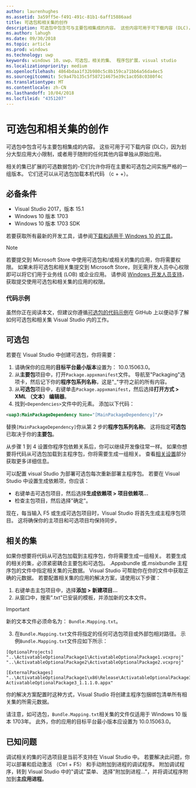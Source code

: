 ```yaml
---
author: laurenhughes
ms.assetid: 3a59ff5e-f491-491c-81b1-6aff15886aad
title: 可选包和相关集的创作
description: 可选包中包含可与主要包相集成的内容。 这些内容可用于可下载内容 (DLC)，因为大小限制而划分大型应用，或者用于随附从原始应用中单独分隔出来的任何其他内容。
ms.author: lahugh
ms.date: 09/30/2018
ms.topic: article
ms.prod: windows
ms.technology: uwp
keywords: windows 10，uwp，可选包，相关的集、 程序包扩展，visual studio
ms.localizationpriority: medium
ms.openlocfilehash: 4864bdaa1f32b980c5c8b159ca71bb6a56da4ec5
ms.sourcegitcommit: 5c9a47b135c5f587214675e39c1ac058c0380f4c
ms.translationtype: MT
ms.contentlocale: zh-CN
ms.lasthandoff: 10/04/2018
ms.locfileid: "4351207"
---
```

# <a name="optional-packages-and-related-set-authoring"></a>可选包和相关集的创作
可选包中包含可与主要包相集成的内容。 这些可用于可下载内容 (DLC)，因为划分大型应用大小限制，或者用于随附的任何其他内容单独从原始应用。

相关的集已扩展的可选数据包的-它们允许你将在主要和可选包之间实施严格的一组版本。 它们还可以从可选包加载本机代码 （c + +）。 

## <a name="prerequisites"></a>必备条件

- Visual Studio 2017，版本 15.1
- Windows 10 版本 1703
- Windows 10 版本 1703 SDK

若要获取所有最新的开发工具，请参阅[下载和适用于 Windows 10 的工具](https://developer.microsoft.com/windows/downloads)。

> [!NOTE]
> 若要提交到 Microsoft Store 中使用可选包和/或相关的集的应用，你将需要权限。 如果未将可选包和相关集提交到 Microsoft Store，则无需开发人员中心权限即可以将它们用于业务线 (LOB) 或企业应用。 请参阅 [Windows 开发人员支持](https://developer.microsoft.com/windows/support)，获取提交使用可选包和相关集的应用的权限。

### <a name="code-sample"></a>代码示例
虽然你正在阅读本文，但建议你遵循[可选包的代码示例](https://github.com/AppInstaller/OptionalPackageSample)在 GitHub 上以便动手了解如何可选包和相关集 Visual Studio 内的工作。

## <a name="optional-packages"></a>可选包
若要在 Visual Studio 中创建可选包，你将需要：
1. 请确保你的应用的**目标平台最小版本**设置为： 10.0.15063.0。
2. 从**主要包**项目中，打开`Package.appxmanifest`文件。 导航至"Packaging"选项卡，然后记下你的**程序包系列名称**，这是"_"字符之前的所有内容。
3. 从**可选包**项目中，右键单击`Package.appxmanifest`，然后选择**打开方式 > XML （文本） 编辑器**。
4. 找到`<Dependencies>`文件中的元素。 添加以下代码：

```XML
<uap3:MainPackageDependency Name="[MainPackageDependency]"/>
```

替换`[MainPackageDependency]`你从第 2 步的**程序包系列名称**。 这将指定**可选包**已取决于你的**主要包**。

从步骤 1 到 4 设置你程序包依赖关系后，你可以继续开发像往常一样。 如果你想要将代码从可选包加载到主程序包，你将需要生成一组相关。 查看[相关设置](#related_sets)部分获取更多详细信息。

可以配置 visual Studio 为部署可选包每次重新部署主程序包。 若要在 Visual Studio 中设置生成依赖项，你应该：

- 右键单击可选包项目，然后选择**生成依赖项 > 项目依赖项...**
- 检查主包项目，然后选择"确定"。 

现在，每当输入 F5 或生成可选包项目时，Visual Studio 将首先生成主程序包项目。 这将确保你的主项目和可选项目均保持同步。

## 相关的集<a name="related_sets"></a>

如果你想要将代码从可选包加载到主程序包，你将需要生成一组相关。 若要生成的相关的集，必须紧密耦合主要包和可选包。 .Appxbundle 或.msixbundle 主程序包的文件中指定相关集的元数据。 Visual Studio 可帮助你在你的文件中获取正确的元数据。 若要配置相关集的应用的解决方案，请使用以下步骤：

1. 右键单击主包项目中，选择**添加 > 新建项目...**
2. 从窗口中，搜索".txt"已安装的模板，并添加新的文本文件。
> [!IMPORTANT]
> 新的文本文件必须命名为： `Bundle.Mapping.txt`。
3. 在`Bundle.Mapping.txt`文件将指定的任何可选包项目或外部包相对路径。 示例`Bundle.Mapping.txt`文件应如下所示：

```syntax
[OptionalProjects]
"..\ActivatableOptionalPackage1\ActivatableOptionalPackage1.vcxproj"
"..\ActivatableOptionalPackage2\ActivatableOptionalPackage2.vcxproj"

[ExternalPackages]
"..\ActivatableOptionalPackage1\x86\Release\ActivatableOptionalPackage3_1.1.1.0\ ActivatableOptionalPackage3_1.1.1.0.appx"
```

你的解决方案配置时这种方式，Visual Studio 将创建主程序包捆绑包清单所有相关集的所需元数据。 

请注意，如可选包，`Bundle.Mapping.txt`相关集的文件仅适用于 Windows 10 版本 1703年。 此外，你的应用的目标平台最小版本应设置为 10.0.15063.0。

## 已知问题<a name="known_issues"></a>

调试相关的集的可选项目是当前不支持在 Visual Studio 中。 若要解决此问题，你可以部署和启动激活 （Ctrl + F5） 和手动附加到进程的调试程序。 附加调试程序，转到 Visual Studio 中的"调试"菜单、 选择"附加到进程..."，并将调试程序附加到**主应用进程**。